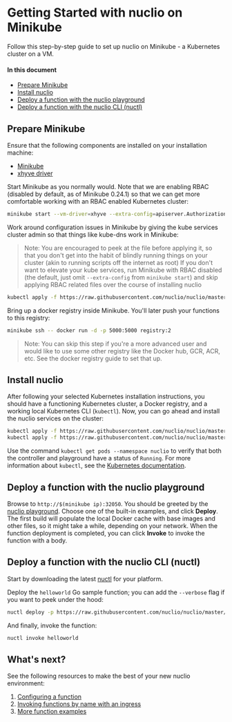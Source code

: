 # Getting Started with nuclio on Minikube

Follow this step-by-step guide to set up nuclio on Minikube - a Kubernetes cluster on a VM.

#### In this document

- [Prepare Minikube](#prepare-minikube)
- [Install nuclio](#install-nuclio)
- [Deploy a function with the nuclio playground](#deploy-a-function-with-the-nuclio-playground)
- [Deploy a function with the nuclio CLI (nuctl)](#deploy-a-function-with-the-nuclio-cli-nuctl)

## Prepare Minikube

Ensure that the following components are installed on your installation machine:

- [Minikube](https://kubernetes.io/docs/tasks/tools/install-minikube/)
- [xhyve driver](https://github.com/kubernetes/minikube/blob/master/docs/drivers.md#xhyve-driver)

Start Minikube as you normally would. Note that we are enabling RBAC (disabled by default, as of Minikube 0.24.1) so that we can get more comfortable working with an RBAC enabled Kubernetes cluster:

```sh
minikube start --vm-driver=xhyve --extra-config=apiserver.Authorization.Mode=RBAC
```

Work around configuration issues in Minikube by giving the kube services cluster admin so that things like kube-dns work in Minikube:

> Note: You are encouraged to peek at the file before applying it, so that you don't get into the habit of blindly running things on your cluster (akin to running scripts off the internet as root)
> If you don't want to elevate your kube services, run Minikube with RBAC disabled (the default, just omit `--extra-config` from `minikube start`) and skip applying RBAC related files over the course of installing nuclio

```sh
kubectl apply -f https://raw.githubusercontent.com/nuclio/nuclio/master/hack/minikube/resources/kubedns-rbac.yaml
```

Bring up a docker registry inside Minikube. You'll later push your functions to this registry:

```sh
minikube ssh -- docker run -d -p 5000:5000 registry:2
```

> Note: You can skip this step if you're a more advanced user and would like to use some other registry like the Docker hub, GCR, ACR, etc. See the docker registry guide to set that up.

## Install nuclio

After following your selected Kubernetes installation instructions, you should have a functioning Kubernetes cluster, a Docker registry, and a working local Kubernetes CLI (`kubectl`). Now, you can go ahead and install the nuclio services on the cluster:

```sh
kubectl apply -f https://raw.githubusercontent.com/nuclio/nuclio/master/hack/k8s/resources/nuclio-rbac.yaml
kubectl apply -f https://raw.githubusercontent.com/nuclio/nuclio/master/hack/k8s/resources/nuclio.yaml
```

Use the command `kubectl get pods --namespace nuclio` to verify that both the controller and playground have a status of `Running`. For more information about `kubectl`, see the [Kubernetes documentation](https://kubernetes.io/docs/user-guide/kubectl-overview/).

## Deploy a function with the nuclio playground

Browse to `http://$(minikube ip):32050`. You should be greeted by the [nuclio playground](/README.md#playground). Choose one of the built-in examples, and click **Deploy**. The first build will populate the local Docker cache with base images and other files, so it might take a while, depending on your network. When the function deployment is completed, you can click **Invoke** to invoke the function with a body.

## Deploy a function with the nuclio CLI (nuctl)

Start by downloading the latest [nuctl](https://github.com/nuclio/nuclio/releases) for your platform. 

Deploy the `helloworld` Go sample function; you can add the `--verbose` flag if you want to peek under the hood:

```sh
nuctl deploy -p https://raw.githubusercontent.com/nuclio/nuclio/master/hack/examples/golang/helloworld/helloworld.go --registry $(minikube ip):5000 helloworld --run-registry localhost:5000
```

And finally, invoke the function:

```sh
nuctl invoke helloworld
```

## What's next?

See the following resources to make the best of your new nuclio environment:

1. [Configuring a function](/docs/concepts/configuring-a-function.md)
2. [Invoking functions by name with an ingress](/docs/concepts/k8s/function-ingress.md)
3. [More function examples](/hack/examples/README.md)

